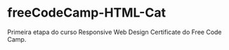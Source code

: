 # freeCodeCamp-HTML-Cat
Primeira etapa do curso Responsive Web Design Certificate do Free Code Camp.
